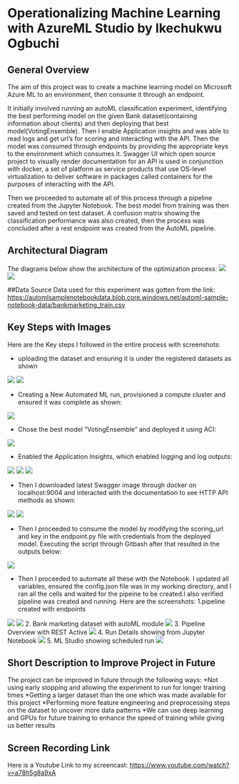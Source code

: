 # Operationalizing Machine Learning with AzureML Studio by Ikechukwu Ogbuchi

## General Overview
The aim of this project was to create a machine learning model on Microsoft Azure ML to an environment, then consume it through an endpoint. 

It initially involved running an autoML classification experiment, identifying the best performing model on the given Bank dataset(containing information about clients) and then deploying that best model(VotingEnsemble). Then I enable Application insights and was able to read logs and get url’s for scoring and interacting with the API. Then the model was consumed through endpoints by providing the appropriate keys to the environment which consumes it. Swagger UI which open source project to visually render documentation for an API is used in conjunction with docker, a set of platform as service products that use OS-level virtualization to deliver software in packages called containers for the purposes of interacting with the API.

Then we proceeded to automate all of this process through a pipeline created from the Jupyter Notebook. The best model from training was then saved and tested on test dataset. A confusion matrix showing the classification performance was also created, then the process was concluded after a rest endpoint was created from the AutoML pipeline.


## Architectural Diagram
The diagrams below show the architecture of the optimization process:
<img src='architecture.png'>
<img src='architecture2.png'>

##Data Source
Data used for this experiment was gotten from the link: 
https://automlsamplenotebookdata.blob.core.windows.net/automl-sample-notebook-data/bankmarketing_train.csv

## Key Steps with Images

Here are the Key steps I followed in the entire process with screenshots:

* uploading the dataset and ensuring it is under the registered datasets as shown
<img src='reg_data.png'>
<img src='reg_data1.png'>

* Creating a New Automated ML run, provisioned a compute cluster and ensured it was complete as shown:
<img src='exp_complete.png'>
 
* Chose the best model “VotingEnsemble” and deployed it using ACI:
<img src='best_mod.png'>

* Enabled the Application Insights, which enabled logging and log outputs:

<img src='app_insight.png'>
<img src='logs_run.png'>
<img src='logs_run1.png'>

* Then I downloaded latest Swagger image through docker on localhost:9004 and interacted with the documentation to see HTTP API methods as shown:
<img src='swagger.png'>
<img src='swagger1.png'>


* Then I proceeded to consume the model by modifying the scoring_url and key in the endpoint.py file with credentials from the deployed model. Executing the script through Gitbash after that resulted in the outputs below:
<img src='json_out.png'>

* Then I proceeded to automate all these with the Notebook. I updated all variables, ensured the config.json file was in my working directory, and I ran all the cells and waited for the pipeine to be created.I also verified pipeline was created and running. Here are the screenshots:
1.pipeline created with endpoints
<img src='pipeline_created.png'>
<img src='pipeline_endpoints.png'>
2. Bank marketing dataset with autoML module 
<img src='bank_dataset_module.png'>
3. Pipeline Overview with REST Active
<img src='rest_active.png'>
4. Run Details showing from Jupyter Notebook
<img src='run_details.png'>
5. ML Studio showing scheduled run
<img src='scheduled_run.png'>


## Short Description to Improve Project in Future

The project can be improved in future through the following ways:
*Not using early stopping and allowing the experiment to run for longer training times
*Getting a larger dataset than the one which was made available for this project
*Performing more feature engineering and preprocessing steps on the dataset to uncover more data patterns
*We can use deep learning and GPUs for future training to enhance the speed of training while giving us better results


## Screen Recording Link
Here is a Youtube Link to my screencast: https://www.youtube.com/watch?v=a78h5g8a9xA



